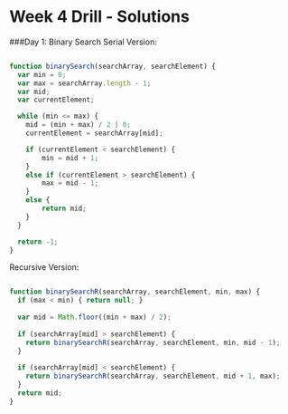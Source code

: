 # Week 4 Drill - Solutions

###Day 1:  Binary Search
Serial Version:

```javascript

function binarySearch(searchArray, searchElement) {
  var min = 0;
  var max = searchArray.length - 1;
  var mid;
  var currentElement;

  while (min <= max) {
    mid = (min + max) / 2 | 0;
    currentElement = searchArray[mid];

    if (currentElement < searchElement) {
        min = mid + 1;
    }
    else if (currentElement > searchElement) {
        max = mid - 1;
    }
    else {
        return mid;
    }
  }

  return -1;
}


```

Recursive Version:

```javascript

function binarySearchR(searchArray, searchElement, min, max) {
  if (max < min) { return null; }
 
  var mid = Math.floor((min + max) / 2);
 
  if (searchArray[mid] > searchElement) {
    return binarySearchR(searchArray, searchElement, min, mid - 1);
  }
  
  if (searchArray[mid] < searchElement) {
    return binarySearchR(searchArray, searchElement, mid + 1, max);
  }
  return mid;
}

```

<!--
### Day 2: Topic
### Day 3: Topic
### Day 4: Topic
 -->
